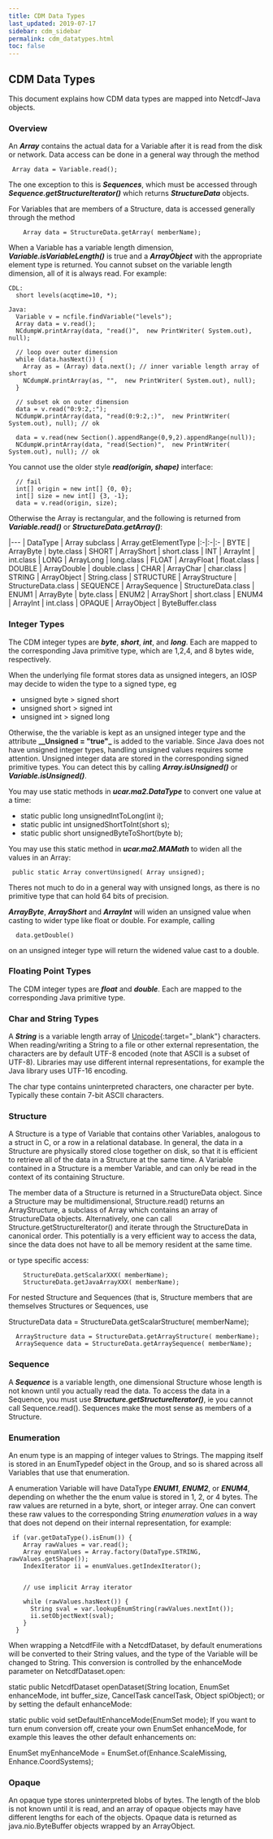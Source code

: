 ```yaml
---
title: CDM Data Types
last_updated: 2019-07-17
sidebar: cdm_sidebar 
permalink: cdm_datatypes.html
toc: false
---
```


## CDM Data Types

This document explains how CDM data types are mapped into Netcdf-Java objects.

### Overview

An <b>_Array_</b> contains the actual data for a Variable after it is read from the disk or network. Data access can be done in a general way through the method

~~~
 Array data = Variable.read();
~~~
 
The one exception to this is <b>_Sequences_</b>, which must be accessed through <b>_Sequence.getStructureIterator()_</b> which returns <b>_StructureData_</b> objects.

For Variables that are members of a Structure, data is accessed generally through the method

~~~
    Array data = StructureData.getArray( memberName);
~~~

When a Variable has a variable length dimension, <b>_Variable.isVariableLength()_</b> is true and a <b>_ArrayObject_</b> with the appropriate element type is returned. You cannot subset on the variable length dimension, all of it is always read. For example:

~~~
CDL:
  short levels(acqtime=10, *);

Java:
  Variable v = ncfile.findVariable("levels");
  Array data = v.read();
  NCdumpW.printArray(data, "read()",  new PrintWriter( System.out), null);
 
  // loop over outer dimension
  while (data.hasNext()) {
    Array as = (Array) data.next(); // inner variable length array of short
    NCdumpW.printArray(as, "",  new PrintWriter( System.out), null);
  }
  
  // subset ok on outer dimension
  data = v.read("0:9:2,:");
  NCdumpW.printArray(data, "read(0:9:2,:)",  new PrintWriter( System.out), null); // ok
    
  data = v.read(new Section().appendRange(0,9,2).appendRange(null));
  NCdumpW.printArray(data, "read(Section)",  new PrintWriter( System.out), null); // ok
~~~

You cannot use the older style <b>_read(origin, shape)_</b> interface:

~~~
  // fail
  int[] origin = new int[] {0, 0};
  int[] size = new int[] {3, -1};
  data = v.read(origin, size);
~~~

Otherwise the Array is rectangular, and the following is returned from <b>_Variable.read()_</b> or <b>_StructureData.getArray()_</b>:

|---
| DataType | Array subclass | Array.getElementType
|:-|:-|:-
| BYTE | ArrayByte | byte.class
| SHORT | ArrayShort | short.class
| INT | ArrayInt | int.class
| LONG | ArrayLong | long.class
| FLOAT | ArrayFloat | float.class
| DOUBLE | ArrayDouble | double.class
| CHAR | ArrayChar | char.class
| STRING | ArrayObject | String.class
| STRUCTURE | ArrayStructure | StructureData.class
| SEQUENCE | ArraySequence | StructureData.class
| ENUM1 | ArrayByte | byte.class
| ENUM2 | ArrayShort | short.class
| ENUM4 | ArrayInt | int.class
| OPAQUE | ArrayObject | ByteBuffer.class
 

### Integer Types

The CDM integer types are <b>_byte_</b>, <b>_short_</b>, <b>_int_</b>, and <b>_long_</b>. Each are mapped to the corresponding Java primitive type, which are 1,2,4, and 8 bytes wide, respectively.

When the underlying file format stores data as unsigned integers, an IOSP may decide to widen the type to a signed type, eg

* unsigned byte > signed short
* unsigned short > signed int
* unsigned int > signed long

Otherwise, the the variable is kept as an unsigned integer type and the attribute <b>__Unsigned = "true"_</b> is added to the variable. Since Java does not have unsigned integer types, handling unsigned values requires some attention. Unsigned integer data are stored in the corresponding signed primitive types. You can detect this by calling <b>_Array.isUnsigned()_</b> or <b>_Variable.isUnsigned()_</b>.

You may use static methods in <b>_ucar.ma2.DataType_</b> to convert one value at a time:

* static public long unsignedIntToLong(int i);
* static public int unsignedShortToInt(short s);
* static public short unsignedByteToShort(byte b);

You may use this static method in <b>_ucar.ma2.MAMath_</b> to widen all the values in an Array:

~~~
 public static Array convertUnsigned( Array unsigned);
~~~

Theres not much to do in a general way with unsigned longs, as there is no primitive type that can hold 64 bits of precision.

<b>_ArrayByte_</b>, <b>_ArrayShort_</b> and <b>_ArrayInt_</b> will widen an unsigned value when casting to wider type like float or double. For example, calling

~~~
  data.getDouble()
~~~

on an unsigned integer type will return the widened value cast to a double.

### Floating Point Types

The CDM integer types are <b>_float_</b> and <b>_double_</b>. Each are mapped to the corresponding Java primitive type.

### Char and String Types

A <b>_String_</b> is a variable length array of [Unicode](http://unicode.org/){:target="_blank"} characters. When reading/writing a String to a file or other external representation, the characters are by default UTF-8 encoded (note that ASCII is a subset of UTF-8). Libraries may use different internal representations, for example the Java library uses UTF-16 encoding.

The char type contains uninterpreted characters, one character per byte. Typically these contain 7-bit ASCII characters.

### Structure

A Structure is a type of Variable that contains other Variables, analogous to a struct in C, or a row in a relational database. In general, the data in a Structure are physically stored close together on disk, so that it is efficient to retrieve all of the data in a Structure at the same time. A Variable contained in a Structure is a member Variable, and can only be read in the context of its containing Structure.

The member data of a Structure is returned in a StructureData object. Since a Structure may be multidimensional, Structure.read() returns an ArrayStructure, a subclass of Array which contains an array of StructureData objects. Alternatively, one can call Structure.getStructureIterator() and iterate through the StructureData in canonical order. This potentially is a very efficient way to access the data, since the data does not have to all be memory resident at the same time.

or type specific access:

~~~
    StructureData.getScalarXXX( memberName);
    StructureData.getJavaArrayXXX( memberName);
~~~

For nested Structure and Sequences (that is, Structure members that are themselves Structures or Sequences, use

StructureData data = StructureData.getScalarStructure( memberName);

~~~
  ArrayStructure data = StructureData.getArrayStructure( memberName);
  ArraySequence data = StructureData.getArraySequence( memberName);
~~~
   
### Sequence

A <b>_Sequence_</b> is a variable length, one dimensional Structure whose length is not known until you actually read the data. To access the data in a Sequence, you must use <b>_Structure.getStructureIterator()_</b>, ie you cannot call Sequence.read(). Sequences make the most sense as members of a Structure.

### Enumeration

An enum type is an mapping of integer values to Strings. The mapping itself is stored in an EnumTypedef object in the Group, and so is shared across all Variables that use that enumeration.

A enumeration Variable will have DataType <b>_ENUM1_</b>, <b>_ENUM2_</b>, or <b>_ENUM4_</b>, depending on whether the the enum value is stored in 1, 2, or 4 bytes. The raw values are returned in a byte, short, or integer array. One can convert these raw values to the corresponding String _enumeration values_ in a way that does not depend on their internal representation, for example:

~~~
 if (var.getDataType().isEnum()) {
    Array rawValues = var.read();
    Array enumValues = Array.factory(DataType.STRING, rawValues.getShape());
    IndexIterator ii = enumValues.getIndexIterator();


    // use implicit Array iterator

    while (rawValues.hasNext()) {
      String sval = var.lookupEnumString(rawValues.nextInt());
      ii.setObjectNext(sval);
    }
  }
~~~
 
When wrapping a NetcdfFile with a NetcdfDataset, by default enumerations will be converted to their String values, and the type of the Variable will be changed to String. This conversion is controlled by the enhanceMode parameter on NetcdfDataset.open:

 static public NetcdfDataset openDataset(String location, EnumSet<Enhance> enhanceMode, int buffer_size, CancelTask cancelTask, Object
  spiObject);
or by setting the default enhanceMode:

 static public void setDefaultEnhanceMode(EnumSet<Enhance> mode);
If you want to turn enum conversion off, create your own EnumSet enhanceMode, for example this leaves the other default enhancements on:

 EnumSet<Enhance> myEnhanceMode = EnumSet.of(Enhance.ScaleMissing, Enhance.CoordSystems);

### Opaque

An opaque type stores uninterpreted blobs of bytes. The length of the blob is not known until it is read, and an array of opaque objects may have different lengths for each of the objects. Opaque data is returned as java.nio.ByteBuffer objects wrapped by an ArrayObject.


 